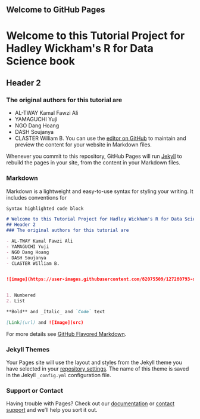## Welcome to GitHub Pages
# Welcome to this Tutorial Project for Hadley Wickham's R for Data Science book
## Header 2
### The original authors for this tutorial are 

- AL-TWAY Kamal Fawzi Ali
- YAMAGUCHI Yuji
- NGO Dang Hoang
- DASH Soujanya
- CLASTER William B.
You can use the [editor on GitHub](https://github.com/DataScienceProjectsJapan/Tutorial-for-R-for-Data-Science/edit/main/README.md) to maintain and preview the content for your website in Markdown files.

Whenever you commit to this repository, GitHub Pages will run [Jekyll](https://jekyllrb.com/) to rebuild the pages in your site, from the content in your Markdown files.

### Markdown

Markdown is a lightweight and easy-to-use syntax for styling your writing. It includes conventions for

```markdown
Syntax highlighted code block

# Welcome to this Tutorial Project for Hadley Wickham's R for Data Science book
## Header 2
### The original authors for this tutorial are 

- AL-TWAY Kamal Fawzi Ali
- YAMAGUCHI Yuji
- NGO Dang Hoang
- DASH Soujanya
- CLASTER William B.


![image](https://user-images.githubusercontent.com/82075509/127280793-d2738eef-0fbc-401c-90a7-219d4e72be29.png)


1. Numbered
2. List

**Bold** and _Italic_ and `Code` text

[Link](url) and ![Image](src)
```

For more details see [GitHub Flavored Markdown](https://guides.github.com/features/mastering-markdown/).

### Jekyll Themes

Your Pages site will use the layout and styles from the Jekyll theme you have selected in your [repository settings](https://github.com/DataScienceProjectsJapan/Tutorial-for-R-for-Data-Science/settings/pages). The name of this theme is saved in the Jekyll `_config.yml` configuration file.

### Support or Contact

Having trouble with Pages? Check out our [documentation](https://docs.github.com/categories/github-pages-basics/) or [contact support](https://support.github.com/contact) and we’ll help you sort it out.
